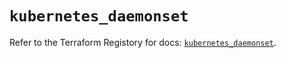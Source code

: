 # `kubernetes_daemonset`

Refer to the Terraform Registory for docs: [`kubernetes_daemonset`](https://registry.terraform.io/providers/hashicorp/kubernetes/2.24.0/docs/resources/daemonset).
